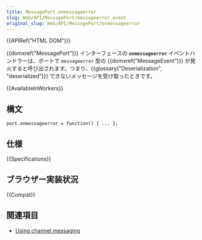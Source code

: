 ```yaml
---
title: MessagePort.onmessageerror
slug: Web/API/MessagePort/messageerror_event
original_slug: Web/API/MessagePort/onmessageerror
---
```


{{APIRef("HTML DOM")}}

{{domxref("MessagePort")}} インターフェースの **`onmessageerror`** イベントハンドラーは、ポートで `messageerror` 型の {{domxref("MessageEvent")}} が発火すると呼び出されます。つまり、{{glossary("Deserialization", "deserialized")}} できないメッセージを受け取ったときです。

{{AvailableInWorkers}}

## 構文

```
port.onmessageerror = function() { ... };
```

## 仕様

{{Specifications}}

## ブラウザー実装状況

{{Compat}}

## 関連項目

- [Using channel messaging](/ja/docs/Web/API/Channel_Messaging_API/Using_channel_messaging)
